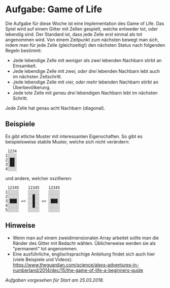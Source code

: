 Aufgabe: Game of Life
=====================
Die Aufgabe für diese Woche ist eine Implementation des Game of Life. Das Spiel wird auf einem Gitter mit Zellen gespielt, welche entweder tot, oder lebendig sind.
Der Standard ist, dass jede Zelle erst einmal als tot angenommen wird. Von einem Zeitpunkt zum nächsten bewegt man sich, indem man für jede Zelle (gleichzeitig!) den nächsten Status nach folgenden Regeln bestimmt:

 * Jede lebendige Zelle mit _weniger als zwei_ lebenden Nachbarn stirbt an Einsamkeit.
 * Jede lebendige Zelle mit _zwei, oder drei_ lebenden Nachbarn lebt auch im nächsten Zeitschritt.
 * Jede lebendige Zelle mit _vier, oder mehr_ lebenden Nachbarn stirbt an Überbevölkerung.
 * Jede tote Zelle mit _genau drei_ lebendigen Nachbarn lebt im nächsten Schritt.

Jede Zelle hat genau acht Nachbarn (diagonal).

Beispiele
---------
Es gibt etliche Muster mit interessanten Eigenschaften. So gibt es beispielsweise stabile Muster, welche sich nicht verändern:

	 1234
	1░░░░
	2░██░
	3░██░
	4░░░░

und andere, welcher oszillieren:

	 12345    12345    12345
	1░░░░░    ░░░░░    ░░░░░
	2░░░░░    ░░█░░    ░░░░░
	3░███░ => ░░█░░ => ░███░
	4░░░░░    ░░█░░    ░░░░░
	5░░░░░    ░░░░░    ░░░░░

Hinweise
--------
 * Wenn man auf einem zweidimensionalen Array arbeitet sollte man die Ränder des Gitter mit Bedacht wählen. Üblicherweise werden sie als "permanent" tot angenommen.
 * Eine ausführliche, englischsprachige Anleitung findet sich auch hier (viele Beispiele und Videos): https://www.theguardian.com/science/alexs-adventures-in-numberland/2014/dec/15/the-game-of-life-a-beginners-guide

_Aufgaben vorgesehen für Start am 25.03.2018._
